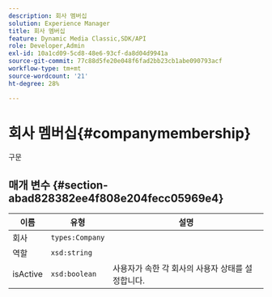 ```yaml
---
description: 회사 멤버십
solution: Experience Manager
title: 회사 멤버십
feature: Dynamic Media Classic,SDK/API
role: Developer,Admin
exl-id: 10a1cd09-5cd8-48e6-93cf-da8d04d9941a
source-git-commit: 77c88d5fe20e048f6fad2bb23cb1abe090793acf
workflow-type: tm+mt
source-wordcount: '21'
ht-degree: 28%

---
```


# 회사 멤버십{#companymembership}

구문

## 매개 변수 {#section-abad828382ee4f808e204fecc05969e4}

| 이름 | 유형 | 설명 |
|---|---|---|
| 회사 | `types:Company` |  |
| 역할 | `xsd:string` |  |
| isActive | `xsd:boolean` | 사용자가 속한 각 회사의 사용자 상태를 설정합니다. |

